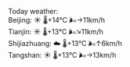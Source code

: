 Today weather:  
Beijing: ☀️   🌡️+14°C 🌬️→11km/h  
Tianjin: ☀️   🌡️+13°C 🌬️↘11km/h  
Shijiazhuang: ☁️   🌡️+13°C 🌬️↑6km/h  
Tangshan: ☀️   🌡️+13°C 🌬️→13km/h  
